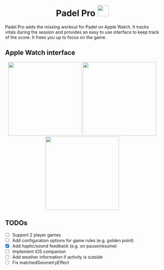 <h1 align="center">Padel Pro <img width="36" src="https://github.com/Kajatin/Padel-Pro/assets/33018844/530bcf15-5bfb-4ea4-bf5b-06592aca34b1"></h1>

Padel Pro adds the missing workout for Padel on Apple Watch. It tracks vitals during the session and provides an easy to use interface to keep track of the score. It frees you up to focus on the game.

## Apple Watch interface

<p align="center">
  <img width="240" src="https://github.com/Kajatin/Padel-Pro/assets/33018844/f027ca69-f26a-40a2-ab7b-711dc8aab9e1">
  <img width="240" src="https://github.com/Kajatin/Padel-Pro/assets/33018844/b4994a94-e78e-46f2-8af0-b9d890e56353">
  <img width="240" src="https://github.com/Kajatin/Padel-Pro/assets/33018844/5d748757-76ef-463c-9631-316b4d798f31">
</p>

## TODOs

- [ ] Support 2 player games
- [ ] Add configuration options for game rules (e.g. golden point)
- [x] Add haptic/sound feedback (e.g. on pause/resume)
- [ ] Implement iOS companion
- [ ] Add weather information if activity is outside
- [ ] Fix matchedGeometryEffect
